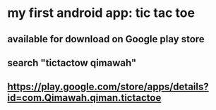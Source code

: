# my first android app: tic tac toe
## available for download on Google play store
## search "tictactow qimawah"
## https://play.google.com/store/apps/details?id=com.Qimawah.qiman.tictactoe
